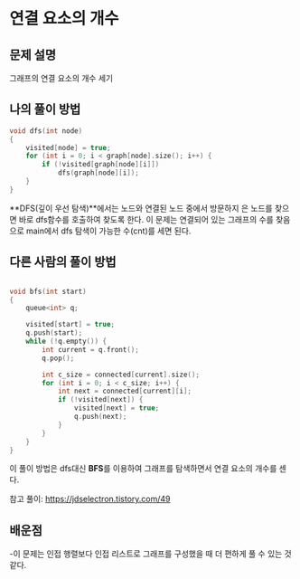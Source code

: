 연결 요소의 개수
=========

## 문제 설명

그래프의 연결 요소의 개수 세기


## 나의 풀이 방법

```c++
void dfs(int node)
{
    visited[node] = true;
    for (int i = 0; i < graph[node].size(); i++) {
        if (!visited[graph[node][i]])
            dfs(graph[node][i]);
    }
}

```
**DFS(깊이 우선 탐색)**에서는 노드와 연결된 노드 중에서 방문하지 은 노드를 찾으면 바로 dfs함수를 호출하여 찾도록 한다. 이 문제는 연결되어 있는 그래프의 수를 찾음으로 main에서 dfs 탐색이 가능한 수(cnt)를 세면 된다. 


## 다른 사람의 풀이 방법
```c++

void bfs(int start)
{
    queue<int> q;

    visited[start] = true;
    q.push(start);
    while (!q.empty()) {
        int current = q.front();
        q.pop();

        int c_size = connected[current].size();
        for (int i = 0; i < c_size; i++) {
            int next = connected[current][i];
            if (!visited[next]) {
                visited[next] = true;
                q.push(next);
            }
        }
    }
}
```
이 풀이 방법은 dfs대신 **BFS**를 이용하여 그래프를 탐색하면서 연결 요소의 개수를 센다. 

참고 풀이: <https://jdselectron.tistory.com/49>


## 배운점 

-이 문제는 인접 행렬보다 인접 리스트로 그래프를 구성했을 때 더 편하게 풀 수 있는 것 같다. 